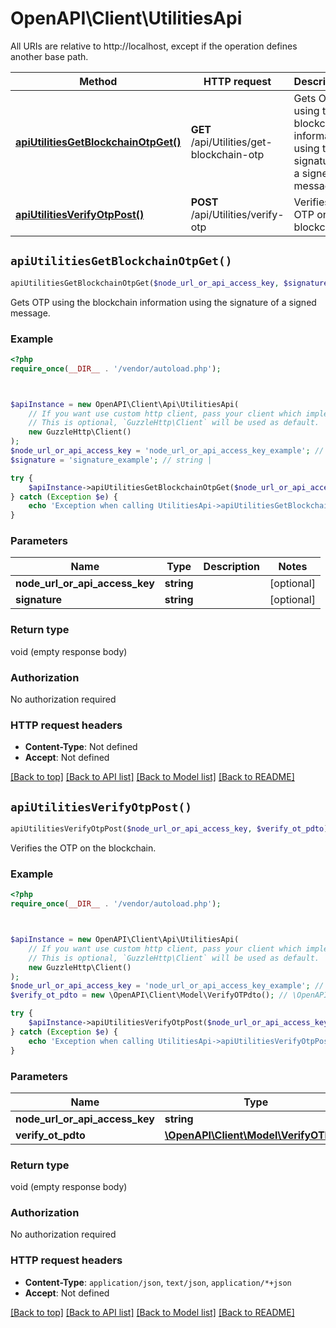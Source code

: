 # OpenAPI\Client\UtilitiesApi

All URIs are relative to http://localhost, except if the operation defines another base path.

| Method | HTTP request | Description |
| ------------- | ------------- | ------------- |
| [**apiUtilitiesGetBlockchainOtpGet()**](UtilitiesApi.md#apiUtilitiesGetBlockchainOtpGet) | **GET** /api/Utilities/get-blockchain-otp | Gets OTP using the blockchain information using the signature of a signed message. |
| [**apiUtilitiesVerifyOtpPost()**](UtilitiesApi.md#apiUtilitiesVerifyOtpPost) | **POST** /api/Utilities/verify-otp | Verifies the OTP on the blockchain. |


## `apiUtilitiesGetBlockchainOtpGet()`

```php
apiUtilitiesGetBlockchainOtpGet($node_url_or_api_access_key, $signature)
```

Gets OTP using the blockchain information using the signature of a signed message.

### Example

```php
<?php
require_once(__DIR__ . '/vendor/autoload.php');



$apiInstance = new OpenAPI\Client\Api\UtilitiesApi(
    // If you want use custom http client, pass your client which implements `GuzzleHttp\ClientInterface`.
    // This is optional, `GuzzleHttp\Client` will be used as default.
    new GuzzleHttp\Client()
);
$node_url_or_api_access_key = 'node_url_or_api_access_key_example'; // string | 
$signature = 'signature_example'; // string | 

try {
    $apiInstance->apiUtilitiesGetBlockchainOtpGet($node_url_or_api_access_key, $signature);
} catch (Exception $e) {
    echo 'Exception when calling UtilitiesApi->apiUtilitiesGetBlockchainOtpGet: ', $e->getMessage(), PHP_EOL;
}
```

### Parameters

| Name | Type | Description  | Notes |
| ------------- | ------------- | ------------- | ------------- |
| **node_url_or_api_access_key** | **string**|  | [optional] |
| **signature** | **string**|  | [optional] |

### Return type

void (empty response body)

### Authorization

No authorization required

### HTTP request headers

- **Content-Type**: Not defined
- **Accept**: Not defined

[[Back to top]](#) [[Back to API list]](../../README.md#endpoints)
[[Back to Model list]](../../README.md#models)
[[Back to README]](../../README.md)

## `apiUtilitiesVerifyOtpPost()`

```php
apiUtilitiesVerifyOtpPost($node_url_or_api_access_key, $verify_ot_pdto)
```

Verifies the OTP on the blockchain.

### Example

```php
<?php
require_once(__DIR__ . '/vendor/autoload.php');



$apiInstance = new OpenAPI\Client\Api\UtilitiesApi(
    // If you want use custom http client, pass your client which implements `GuzzleHttp\ClientInterface`.
    // This is optional, `GuzzleHttp\Client` will be used as default.
    new GuzzleHttp\Client()
);
$node_url_or_api_access_key = 'node_url_or_api_access_key_example'; // string | 
$verify_ot_pdto = new \OpenAPI\Client\Model\VerifyOTPdto(); // \OpenAPI\Client\Model\VerifyOTPdto | 

try {
    $apiInstance->apiUtilitiesVerifyOtpPost($node_url_or_api_access_key, $verify_ot_pdto);
} catch (Exception $e) {
    echo 'Exception when calling UtilitiesApi->apiUtilitiesVerifyOtpPost: ', $e->getMessage(), PHP_EOL;
}
```

### Parameters

| Name | Type | Description  | Notes |
| ------------- | ------------- | ------------- | ------------- |
| **node_url_or_api_access_key** | **string**|  | [optional] |
| **verify_ot_pdto** | [**\OpenAPI\Client\Model\VerifyOTPdto**](../Model/VerifyOTPdto.md)|  | [optional] |

### Return type

void (empty response body)

### Authorization

No authorization required

### HTTP request headers

- **Content-Type**: `application/json`, `text/json`, `application/*+json`
- **Accept**: Not defined

[[Back to top]](#) [[Back to API list]](../../README.md#endpoints)
[[Back to Model list]](../../README.md#models)
[[Back to README]](../../README.md)
